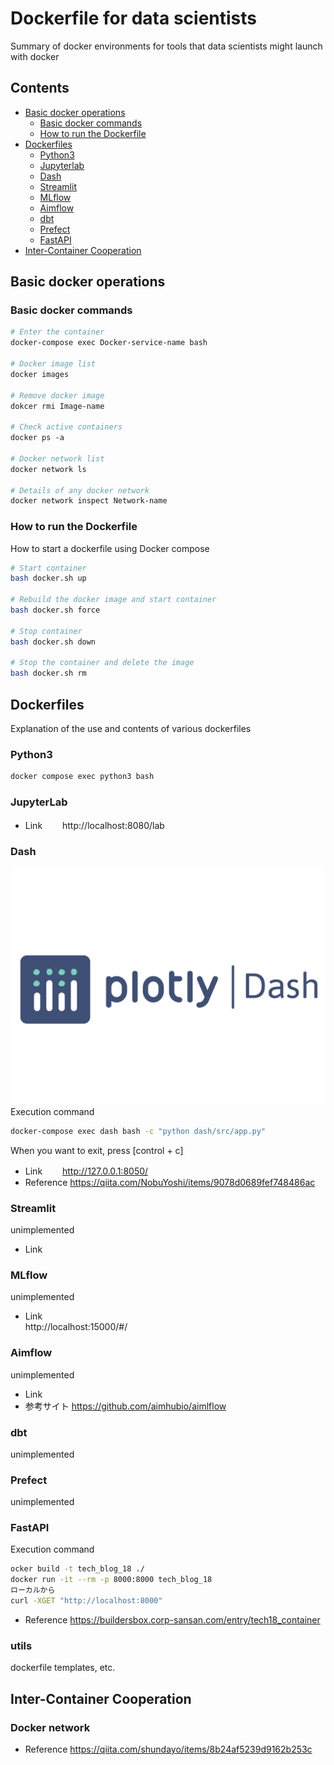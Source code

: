 # Dockerfile for data scientists
Summary of docker environments for tools that data scientists might launch with docker   

## Contents
* [Basic docker operations](#basic-docker-operations)
    * [Basic docker commands](#basic-docker-commands)
    * [How to run the Dockerfile](#how-to-run-the-dockerfile)
* [Dockerfiles](#dockerfiles)
    * [Python3](#python3)
    * [Jupyterlab](#jupyterlab)
    * [Dash](#dash)
    * [Streamlit](#streamlit)
    * [MLflow](#mlflow)
    * [Aimflow](#aimflow)
    * [dbt](#dbt)
    * [Prefect](#prefect)
    * [FastAPI](#fastapi)
* [Inter-Container Cooperation](#others)



## Basic docker operations
### Basic docker commands
```Dockerfile
# Enter the container
docker-compose exec Docker-service-name bash

# Docker image list
docker images

# Remove docker image
dokcer rmi Image-name

# Check active containers
docker ps -a

# Docker network list
docker network ls

# Details of any docker network
docker network inspect Network-name
```


### How to run the Dockerfile
How to start a dockerfile using Docker compose
```bash
# Start container
bash docker.sh up

# Rebuild the docker image and start container
bash docker.sh force

# Stop container
bash docker.sh down

# Stop the container and delete the image
bash docker.sh rm 
```


## Dockerfiles
Explanation of the use and contents of various dockerfiles

### Python3
```bash
docker compose exec python3 bash
```

### JupyterLab
* Link　　
http://localhost:8080/lab


### Dash
![logo](images/Dash.png)  
Execution command
```bash
docker-compose exec dash bash -c "python dash/src/app.py"
```
When you want to exit, press [control + c]
* Link　　
http://127.0.0.1:8050/
* Reference
https://qiita.com/NobuYoshi/items/9078d0689fef748486ac

### Streamlit
unimplemented
* Link  


### MLflow
unimplemented  
* Link  
http://localhost:15000/#/


### Aimflow
unimplemented
* Link  
* 参考サイト
https://github.com/aimhubio/aimlflow

### dbt
unimplemented


### Prefect
unimplemented


### FastAPI
Execution command
```bash
ocker build -t tech_blog_18 ./  
docker run -it --rm -p 8000:8000 tech_blog_18  
ローカルから  
curl -XGET "http://localhost:8000"
```
* Reference
https://buildersbox.corp-sansan.com/entry/tech18_container




### utils
dockerfile templates, etc.




## Inter-Container Cooperation


### Docker network
* Reference
https://qiita.com/shundayo/items/8b24af5239d9162b253c
